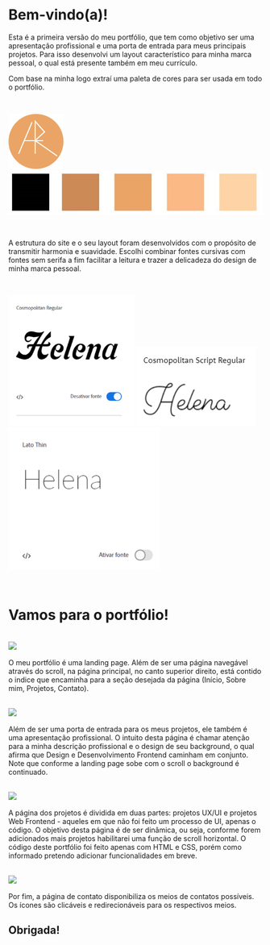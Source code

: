 # Bem-vindo(a)!

<p>Esta é a primeira versão do meu portfólio, que tem como objetivo ser uma apresentação profissional e uma porta de entrada para meus principais projetos. 
Para isso desenvolvi um layout característico para minha marca pessoal, o qual está presente também em meu currículo. </p>
<p>Com base na minha logo extraí uma paleta de cores para ser usada em todo o portfólio.</p>
<br>
<p float="left">
<img src="/readmeAssets/icone.png"/>
<img src="/readmeAssets/paletaDeCor.jpg"/>
</p>
<br>
<p>A estrutura do site e o seu layout foram desenvolvidos com o propósito de transmitir harmonia e suavidade. Escolhi combinar fontes cursivas com fontes sem serifa 
a fim facilitar a leitura e trazer a delicadeza do design de minha marca pessoal.</p>
<br>
<p float="left">
  <img src="/readmeAssets/cosmopolitanRegular.png" width="250" />
  <img src="/readmeAssets/cosmopolitanScript.png" /> 
  <img src="/readmeAssets/Lato.png" width="300" />
</p>
<br>
<h1>Vamos para o portfólio!</h1>
<br>
<img src="/readmeAssets/Página1.png"/>
<br>
<p>O meu portfólio é uma landing page. Além de ser uma página navegável através do scroll, na página principal, no canto superior direito, está contido o indice 
que encaminha para a seção desejada da página (Início, Sobre mim, Projetos, Contato). </p>
<br>
<img src="/readmeAssets/Página2.png"/>
<br>
<p>Além de ser uma porta de entrada para os meus projetos, ele também é uma apresentação profissional. O intuito desta página é chamar atenção para a minha descrição 
profissional e o design de seu background, o qual afirma que Design e Desenvolvimento Frontend caminham em conjunto. Note que conforme a landing page sobe com o 
scroll o background é continuado.</p>
<br>
<img src="/readmeAssets/Página3.png"/>
<br>
<p>A página dos projetos é dividida em duas partes: projetos UX/UI e projetos Web Frontend - aqueles em que não foi feito um processo de UI, apenas o código. 
 O objetivo desta página é de ser dinâmica, ou seja, conforme forem adicionados mais projetos habilitarei uma função de scroll horizontal. O código deste portfólio 
 foi feito apenas com HTML e CSS, porém como informado pretendo adicionar funcionalidades em breve.</p>
<br>
<img src="/readmeAssets/Página4.png"/>
<br>
<p>Por fim, a página de contato disponibiliza os meios de contatos possíveis. Os ícones são clicáveis e redirecionáveis para os respectivos meios.</p>


<h2>Obrigada!</h2>

